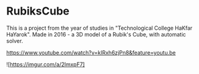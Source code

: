 # RubiksCube
This is a project from the year of studies in "Technological College HaKfar HaYarok".
Made in 2016 - a 3D model of a Rubik's Cube, with automatic solver.

https://www.youtube.com/watch?v=kIRxh6zjPn8&feature=youtu.be

![https://imgur.com/a/2lmxpF7]
